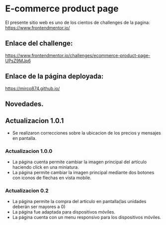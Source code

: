 # E-commerce product page

El presente sitio web es uno de los cientos de challenges de la pagina: https://www.frontendmentor.io/

## Enlace del challenge:

https://www.frontendmentor.io/challenges/ecommerce-product-page-UPsZ9MJp6

## Enlace de la página deployada:

https://mirco874.github.io/

## Novedades.

## Actualizacion 1.0.1
- Se realizaron correcciones sobre la ubicacion de los precios y mensajes en pantalla.

### Actualizacion 1.0.0

- La página cuenta permite cambiar la imagen principal del artículo haciendo click en una miniatura.
- La página permite cambiar la imagen principal mediante dos botones con iconos de flechas en vista mobile.


### Actualizacion 0.2

- La página permite la compra del articulo en pantalla(las unidades deberán ser mayores a 0)
- La página fue adaptada para dispositivos móviles.
- La página cuenta con un menu responsivo para los dispositivos móviles.








